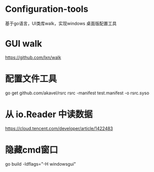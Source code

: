 # Configuration-tools
基于go语言，UI类库walk，实现windows 桌面版配置工具

# GUI walk
https://github.com/lxn/walk

# 配置文件工具
go get github.com/akavel/rsrc
rsrc -manifest test.manifest -o rsrc.syso

# 从 io.Reader 中读数据
https://cloud.tencent.com/developer/article/1422483

# 隐藏cmd窗口
go build -ldflags="-H windowsgui"
